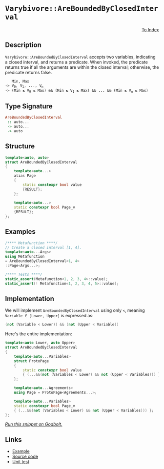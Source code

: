 <!-- Copyright 2024 Feng Mofan
SPDX-License-Identifier: Apache-2.0 -->

# `Varybivore::AreBoundedByClosedInterval`

<p style='text-align: right;'><a href="../../../facilities/metafunctions.md#varybivore-are-bound-by-closed-interval">To Index</a></p>

## Description

`Varybivore::AreBoundedByClosedInterval` accepts two variables, indicating a closed interval, and returns a predicate.
When invoked, the predicate returns true if all the arguments are within the closed interval;
otherwise, the predicate returns false.

<pre><code>   Min, Max
-> V<sub>0</sub>, V<sub>1</sub>, ..., V<sub>n</sub>
-> (Min &le; V<sub>0</sub> &le; Max) && (Min &le; V<sub>1</sub> &le; Max) && ... && (Min &le; V<sub>n</sub> &le; Max)</code></pre>

## Type Signature

```Haskell
AreBoundedByClosedInterval
 :: auto...
 -> auto...
 -> auto
```

## Structure

```C++
template<auto, auto>
struct AreBoundedByClosedInterval
{
    template<auto...>
    alias Page
    {
        static constexpr bool value
        {RESULT};
    };
    
    template<auto...>
    static constexpr bool Page_v
    {RESULT};
};
```

## Examples

```C++
/**** Metafunction ****/
// Create a closed interval [1, 4].
template<auto...Args>
using Metafunction
= AreBoundedByClosedInterval<1, 4>
::Page<Args...>;

/**** Tests ****/
static_assert(Metafunction<1, 2, 3, 4>::value);
static_assert(! Metafunction<1, 2, 3, 4, 5>::value);
```

## Implementation

We will implement `AreBoundedByClosedInterval` using only `<`, meaning <code>Variable &in; [Lower, Upper]</code> is expressed as:

```C++
(not (Variable < Lower)) && (not (Upper < Variable))
```

Here's the entire implementation:

```C++
template<auto Lower, auto Upper>
struct AreBoundedByClosedInterval
{
    template<auto...Variables>
    struct ProtoPage
    {
        static constexpr bool value
        { (...&&(not (Variables < Lower) && not (Upper < Variables))) };
    };

    template<auto...Agreements>
    using Page = ProtoPage<Agreements...>;

    template<auto...Variables>
    static constexpr bool Page_v 
    { (...&&(not (Variables < Lower) && not (Upper < Variables))) };
};
```

[*Run this snippet on Godbolt.*](https://godbolt.org/#z:OYLghAFBqd5QCxAYwPYBMCmBRdBLAF1QCcAaPECAMzwBtMA7AQwFtMQByARg9KtQYEAysib0QXACx8BBAKoBnTAAUAHpwAMvAFYTStJg1DIApACYAQuYukl9ZATwDKjdAGFUtAK4sGIAKwAzKSuADJ4DJgAcj4ARpjEIIEAbKQADqgKhE4MHt6%2BAcEZWY4C4ZExLPGJKbaY9qUMQgRMxAR5Pn5BdQ05za0E5dFxCUmpCi1tHQXdEwNDldVjAJS2qF7EyOwcAPQAVAeHR8cnhzsmGgCC%2B4cA1ACSLGn0bIJMjbdH51c3p3%2Bn30uF0uBEwTwMoJMgTcTC8RFuoVQAHcEqRbrD4XI0mkElDsMCJsQvA5bpdiJgLOsGFh0BYAJ5uWiZTDoe6CBIANzEwJMAHYrFdbkLbqDwe9MFCYXDUAA6OUANVaeCYsXoCjxwOFt0JxIIt2UxFQRGUTGAEsFwr5AsuWq1c0cyFuaAYE0wqjSxFusVQnluXO85pttqFVtuEDlMvMySjEAYRrDiuIytVmAUt0lCORCWW6bM0bztzjeogWJxnozieTauWNfTvIAIlDrVq%2BY3AtbNcLRc9xZKMbK5ZdgOSwYwCOrAviLUKvFkjPrTZh04F6/rDcbF5KhyPXuOIxr2zzpyKwT3IdD%2BxHKyq1Rrj/a8I7na73Z7vb6TWaAPoc9PH0PhnKUYxkWCZKjeqbLm4mYosQObAQWoEltiCRQbc14pgoNbwQ2TY8rhh5XMCvz/McgIkbc2CqKwzxLl8xGkQCR7XEctwALKYC0VBeAwDg5J8ZzETstxuOS4rok6TJKOgtwRKCxD%2Bum/gWFwaKSCY/j1pGVzdhCEoXtKEZksAE5Tpcs4RMA7GcUw3G8Y0PIrqS5KUjxNL0oyzKsuyCnctCqm3Opk7AiAICfvpbjGQo%2B7BYRQI/KxAAqqbjgJByAg%2ByBfkwChKG0EAcVxPF8QIkoBWYaLBIFeKhf6XiYMseFXJl2W5QkBAQGAYDWUV9k5GVaIVbcVXSLc/g1SAdUNU2HCrLQnD%2BLwfgcFopCoJwbjWNY2rrJsS7mIEPCkAQmizasADWASSDKGgABxmGYACcj1cP4d23VwvK8tI80cJIvAsBIGgaKQy2retHC8AoIAgydK2zaQcCwDAiAgOsBBpHC5CUGgTx0AkUSsNsqi3ckAC0ySSLcwDII6UgymYvAsoQJB4Ogej8IIIhiOwUgyIIigqOo8OkLoqlIsQTBpJwPBzQtS2nWtnAAPJwpjeqoFQtwk%2BTlPU7Ttz02YYYeHj9DlmYh3LLwcNaKsEBILjaT42QFAQE7LsgMAUgVTQtDydDECxIrsQRK0dIy7wofMMQdLK7E2iYA4kekLju7KwwtARyLWCxF4wAwrQtDQ9wvBYCwhjAOIOd4OSfEcqmitukncLbEdcn1IrtB4LEkuxx4WCKwQSaA6XpAN8Q3pKPWYKV93RinasVAGCZ8p4JgSLKziy1HZzwiiOIfN74LaiK2L%2BiVygW2WPoPfQ5AqyoGkjQl2TEzoFC9amJY1hmODE9JiwPfCAqw7BJ0aC4ak0w/CqTCBEYYVRRiqWKNkAQ0C9AoMaAsEYiRVJgJKk0SY7RPCdD0Pgxo/Q2jYMQbg2wRD0F4KIdQpYXBQG7S2BIOWHBFqg0VhDbWpMKZUxpnTa6xsIC4BZhbK2NtF6rAQJgJgWBEggNIJdSQgQZSPUCN9DQkgzCSGSMDfwyRHr6E4P9UggNDoymSFwZIt1HofWSP4SQr1tGpDBrwCGUMYbHUXojFGDs0Zqyxm7D25tCZsE4K0FgHJeRkyYJJSuhtHoyi4DdJm%2BAiCAI5rIbmh9pDHyUKfEWugKoSylpHLhPCvFKw4KrDGcJbiawEbrKmyADDzi4GkjJGgTaoDNqhA6Zhrb%2BPhvbR2gznbm2xu7aZntOmVx6VwEGfsA6UGDiLaO4cU47NjvHROycx5pzHBnLOitc750LsXFO5c57bFWvgOujgG4l1Ws3ZArcU4d1%2Bqtbuvdw4D0eTbEeKcJ5T0wDPCuRh56gAmXwFeCg14by3owFOe8Cm8yKbIE%2BwtVrlIvgvb%2BVgb4AuAY/Z%2BORX7v0/iS3%2B/8EiAMbg/Ho4CciQPcCQgosDqTMKQekTIqDcjcpgYKkoOR%2BW0PIX0ehoqyH1HZQIShgx4GLAFXMKY8rGHzDVTgzhawNgcNYeY7hCsRb8J1kI5J3Tek3TDJInJuYZHjLtvIxRyjKBcMsdYtJejeT%2BEel9QI%2BjDFuN4RazgvjYYBKRqjdG6s5kRIJkTGJxAWB6xYAoDkjoOQ9JlHpCYWSpFszyVzA%2B2L%2BbyBKfinQSRSCVOlqXGp5rwYq1CRrLWqhM3ZtzfmwtxZTYzOGZbQIYzbYI2Ccm12OMFnm0msgbEP4elfgHV%2BbtRS6AbKDiHMOsc9l7rjgncBKdTmCHOdnJ5mA84FzELcse9zYUgtIM89lbym6qBbqCH57I/m8ABX3BkGBn3DzwKPI6ELmTQrnpZAJy9TTIvXpvbeGL8kVokDigWNaz71q6cYa%2BNhyXwEpS/TgOx35Xx/pYP%2B3iAFsxZaomVzgICuAYSEPleqaEYKFY0NjmDJWcZYWyghKq2NMcIbqio%2BqdVavyGKzVqqpNcZNQodhvMW0RrbRwbWPac1%2Bn7eKCYDrskkGdaw2REz3VKNGKo36PqQBPRlIEQI/g3puOBs53kDjNPeKjbYPxE6axqJAJIfwWjPq8mBrdSQL0uD3TzKawIrbfOQ1dWdU1jMfP1Is268eCQsjOEkEAA%3D)

## Links

- [Example](../../../code/facilities/metafunctions/varybivore/are_bounded_by_closed_interval/implementation.hpp)
- [Source code](../../../../conceptrodon/varybivore/are_bounded_by_closed_interval.hpp)
- [Unit test](../../../../tests/unit/metafunctions/varybivore/are_bounded_by_closed_interval.test.hpp)
